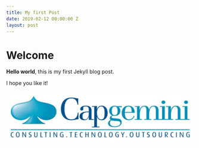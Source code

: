 ```yaml
---
title: My first Post
date: 2019-02-12 00:00:00 Z
layout: post
---
```


# Welcome

**Hello world**, this is my first Jekyll blog post.

I hope you like it!

![CAPGEMINI logo](/assets/capgemini-logo.jpg)